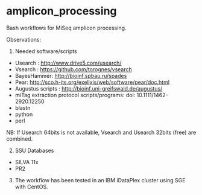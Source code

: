 # amplicon_processing #

Bash workflows for MiSeq amplicon processing.



Observations:

1) Needed software/scripts 

- Usearch : http://www.drive5.com/usearch/
- Vsearch : https://github.com/torognes/vsearch
- BayesHammer: http://bioinf.spbau.ru/spades
- Pear: http://sco.h-its.org/exelixis/web/software/pear/doc.html
- Augustus scripts : http://bioinf.uni-greifswald.de/augustus/
- miTag extraction protocol scripts/programs: doi: 10.1111/1462-2920.12250
- blastn
- python
- perl

NB: If Usearch 64bits is not available, Vsearch and Usearch 32bits (free) are combined.

2) SSU Databases
- SILVA 11x
- PR2

3) The workflow has been tested in an IBM iDataPlex cluster using SGE with CentOS.
